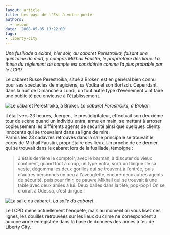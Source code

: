 ```yaml
---
layout: article
title: Les pays de l'Est à votre porte
authors:
  - nelson
date: '2008-05-05 13:22:00'
tags:
- liberty-city
---
```


_Une fusillade a éclaté, hier soir, au cabaret Perestroika, faisant une quinzaine de mort, y compris Mikhail Faustin, le propriétaire des lieux. La thèse du règlement de compte est considérée comme la plus probable par le LCPD._

Le cabaret Russe Perestroika, situé à Broker, est en général bien connu pour ses spectacles de magiciens, sa Vodka et son Bortsch. Cependant, dans la nuit de Dimanche à Lundi, un tout autre type d’événement vint faire une publicité peu envieuse à l'établissement.

![Le cabaret Perestroika, à Broker.](/content/images/2005/01/perestroika2.jpg/)
_Le cabaret Perestroika, à Broker._

Il était vers 23 heures, Juergen, le prestidigitateur, effectuait son deuxième tour de scène quand un individu entra, arme en main, se mettant à arroser copieusement les différents agents de sécurité ainsi que quelques clients innocents qui se trouvaient dans sa ligne de mire.  
Parmis les 23 cadavres retrouvés dans la salle principale se trouvait le corps de Mikhail Faustin, propriétaire des lieux. Un proche de ce dernier, qui se trouvait dans le cabaret lors de la fusillade, témoigne :

> J'étais derrière le comptoir, avec le barman, à discuter du vieux continent, quand tout à coup, un type entra, sorti un flingue de sa veste, dégomma les deux gorilles qui se trouvent à l'entrée, puis d'autres personnes un peu à l'aveuglette, encore deux autres agents de sécurité, puis pour finir, ce pauvre Mikhail qui se trouvait à une table avec deux amies à lui. Deux balles dans la tête, pop-pop ! On se croirait à Odessa, c'est dingue !

![La salle du cabaret.](/content/images/2005/01/perestroika.jpg/)
_La salle du cabaret._

Le LCPD mène actuellement l'enquête, mais au moment où vous lisez ces lignes, les douilles retrouvées sur les lieux du crime ne correspondent à aucune arme enregistrée dans la base de données des armes à feu de Liberty City.